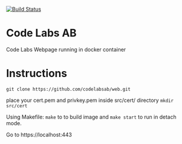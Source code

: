 [![Build Status](https://travis-ci.org/kamigerami/codelabs.svg?branch=master)](https://travis-ci.org/kamigerami/codelabs)

# Code Labs AB
Code Labs Webpage running in docker container

# Instructions

`git clone https://github.com/codelabsab/web.git`

place your cert.pem and privkey.pem inside src/cert/ directory
`mkdir src/cert`

Using Makefile:
`make` to to build image and `make start` to run in detach mode.

Go to https://localhost:443
